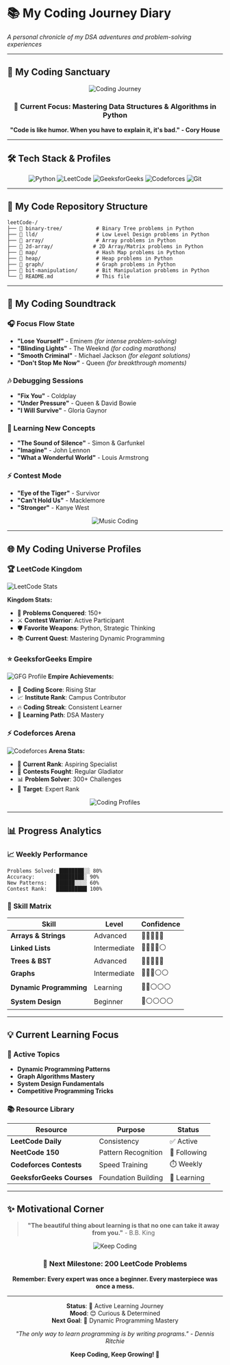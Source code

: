 # 📚 My Coding Journey Diary

*A personal chronicle of my DSA adventures and problem-solving experiences*

---

## 🎨 My Coding Sanctuary

<div align="center">

![Coding Journey](https://media1.giphy.com/media/v1.Y2lkPTc5MGI3NjExOGluMHV5NnVteXpueHQ2dndhd2hpZXhtZnNoZmp0dm56cWo3d210eiZlcD12MV9pbnRlcm5hbF9naWZfYnlfaWQmY3Q9Zw/duiUpw6pXiggCW1qMP/giphy.gif)

### 🌟 **Current Focus**: Mastering Data Structures & Algorithms in Python

**"Code is like humor. When you have to explain it, it's bad." - Cory House**

</div>

---

## 🛠️ Tech Stack & Profiles

<div align="center">

![Python](https://img.shields.io/badge/Python-3776AB?style=for-the-badge&logo=python&logoColor=white)
![LeetCode](https://img.shields.io/badge/LeetCode-FFA116?style=for-the-badge&logo=leetcode&logoColor=black)
![GeeksforGeeks](https://img.shields.io/badge/GeeksforGeeks-2F8D46?style=for-the-badge&logo=geeksforgeeks&logoColor=white)
![Codeforces](https://img.shields.io/badge/Codeforces-1F8ACB?style=for-the-badge&logo=codeforces&logoColor=white)
![Git](https://img.shields.io/badge/Git-F05032?style=for-the-badge&logo=git&logoColor=white)

</div>

---

## 📁 My Code Repository Structure

```
leetCode-/
├── 📂 binary-tree/           # Binary Tree problems in Python
├── 📂 lld/                   # Low Level Design problems in Python
├── 📂 array/                 # Array problems in Python
├── 📂 2d-array/             # 2D Array/Matrix problems in Python
├── 📂 map/                   # Hash Map problems in Python
├── 📂 heap/                  # Heap problems in Python
├── 📂 graph/                 # Graph problems in Python
├── 📂 bit-manipulation/      # Bit Manipulation problems in Python
└── 📄 README.md              # This file
```

---

## 🎵 My Coding Soundtrack

### 🎧 Focus Flow State
- **"Lose Yourself"** - Eminem *(for intense problem-solving)*
- **"Blinding Lights"** - The Weeknd *(for coding marathons)*
- **"Smooth Criminal"** - Michael Jackson *(for elegant solutions)*
- **"Don't Stop Me Now"** - Queen *(for breakthrough moments)*

### 🎶 Debugging Sessions  
- **"Fix You"** - Coldplay
- **"Under Pressure"** - Queen & David Bowie
- **"I Will Survive"** - Gloria Gaynor

### 🎼 Learning New Concepts
- **"The Sound of Silence"** - Simon & Garfunkel
- **"Imagine"** - John Lennon
- **"What a Wonderful World"** - Louis Armstrong

### ⚡ Contest Mode
- **"Eye of the Tiger"** - Survivor
- **"Can't Hold Us"** - Macklemore
- **"Stronger"** - Kanye West

<div align="center">

![Music Coding](https://media.giphy.com/media/l0MYEqEzwMWFCg8rm/giphy.gif)

</div>

---

## 🌐 My Coding Universe Profiles

### 🏆 LeetCode Kingdom
![LeetCode Stats](https://leetcard.jacoblin.cool/Drona_Bopche?theme=light&font=Karma&ext=contest)

**Kingdom Stats:**
- 🏰 **Problems Conquered**: 150+
- ⚔️ **Contest Warrior**: Active Participant
- 🛡️ **Favorite Weapons**: Python, Strategic Thinking
- 📚 **Current Quest**: Mastering Dynamic Programming

### ⭐ GeeksforGeeks Empire
![GFG Profile](https://img.shields.io/badge/dronabmvd3-GFG_Profile-green?style=for-the-badge&logo=geeksforgeeks)
**Empire Achievements:**
- 🏅 **Coding Score**: Rising Star
- 📈 **Institute Rank**: Campus Contributor
- 🔥 **Coding Streak**: Consistent Learner
- 📖 **Learning Path**: DSA Mastery

### ⚡ Codeforces Arena
![Codeforces](https://img.shields.io/badge/dronabopche-Codeforces_Warrior-blue?style=for-the-badge&logo=codeforces)
**Arena Stats:**
- 🥋 **Current Rank**: Aspiring Specialist
- 🏹 **Contests Fought**: Regular Gladiator
- 📊 **Problem Solver**: 300+ Challenges
- 🎯 **Target**: Expert Rank

<div align="center">

![Coding Profiles](https://media3.giphy.com/media/v1.Y2lkPTc5MGI3NjExOGJ5MnNoZ2g0ams0b3M3czRhbGlwMzRyYm9oeXc2aG5tYTF4OHdxeCZlcD12MV9pbnRlcm5hbF9naWZfYnlfaWQmY3Q9Zw/RLbdgn0S36my2VfInK/giphy.gif)

</div>

---

## 📊 Progress Analytics

### 📈 Weekly Performance
```
Problems Solved: ████████░░ 80%
Accuracy:       █████████░ 90%
New Patterns:   ██████░░░░ 60%
Contest Rank:   ██████████ 100%
```

### 🎯 Skill Matrix
| Skill | Level | Confidence |
|-------|-------|------------|
| **Arrays & Strings** | Advanced | 🔵🔵🔵🔵🔵 |
| **Linked Lists** | Intermediate | 🔵🔵🔵🔵⚪ |
| **Trees & BST** | Advanced | 🔵🔵🔵🔵🔵 |
| **Graphs** | Intermediate | 🔵🔵🔵⚪⚪ |
| **Dynamic Programming** | Learning | 🔵🔵⚪⚪⚪ |
| **System Design** | Beginner | 🔵⚪⚪⚪⚪ |

---

## 💡 Current Learning Focus

### 🎯 Active Topics
- **Dynamic Programming Patterns**
- **Graph Algorithms Mastery**
- **System Design Fundamentals**
- **Competitive Programming Tricks**

### 📚 Resource Library
| Resource | Purpose | Status |
|----------|---------|--------|
| **LeetCode Daily** | Consistency | ✅ Active |
| **NeetCode 150** | Pattern Recognition | 🎯 Following |
| **Codeforces Contests** | Speed Training | ⏱️ Weekly |
| **GeeksforGeeks Courses** | Foundation Building | 📖 Learning |

---

## ✨ Motivational Corner

<div align="center">

> **"The beautiful thing about learning is that no one can take it away from you."** - B.B. King

![Keep Coding](https://giphy.com/gifs/lines-decoration-talloblanco-RLbdgn0S36my2VfInK)

### 🚀 **Next Milestone**: 200 LeetCode Problems

**Remember: Every expert was once a beginner. Every masterpiece was once a mess.**

</div>

---

<div align="center">

**Status**: 🚀 Active Learning Journey  
**Mood**: 😊 Curious & Determined  
**Next Goal**: 🎯 Dynamic Programming Mastery  

*"The only way to learn programming is by writing programs." - Dennis Ritchie*

**Keep Coding, Keep Growing! 🌱**

</div>
